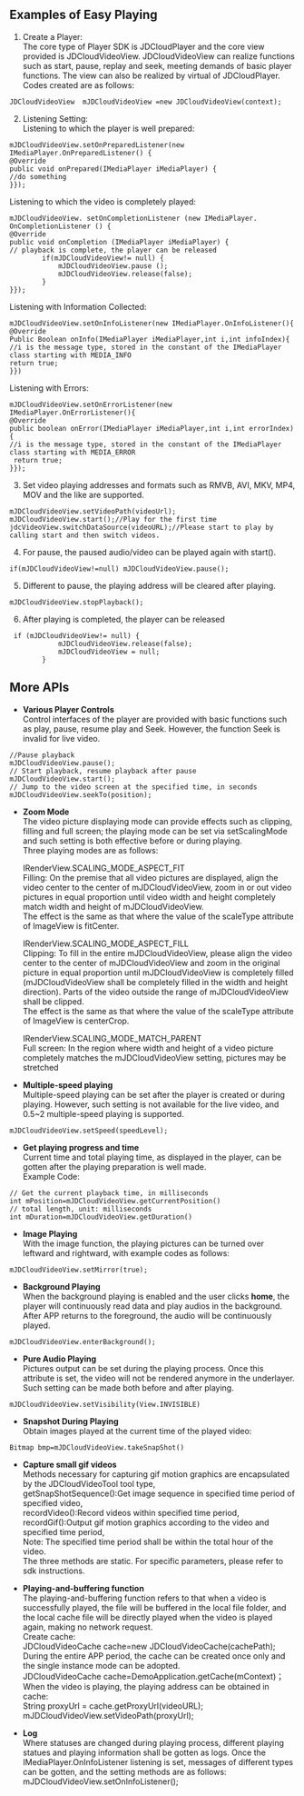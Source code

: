 ## Examples of Easy Playing

1. Create a Player:  
The core type of Player SDK is JDCloudPlayer and the core view provided is JDCloudVideoView. JDCloudVideoView can realize functions such as start, pause, replay and seek, meeting demands of basic player functions. The view can also be realized by virtual of JDCloudPlayer. Codes created are as follows:  
```
JDCloudVideoView  mJDCloudVideoView =new JDCloudVideoView(context);
```
2. Listening Setting:  
Listening to which the player is well prepared:
```  
mJDCloudVideoView.setOnPreparedListener(new IMediaPlayer.OnPreparedListener() {
@Override
public void onPrepared(IMediaPlayer iMediaPlayer) {
//do something
}});
```  
Listening to which the video is completely played:
```
mJDCloudVideoView. setOnCompletionListener (new IMediaPlayer. OnCompletionListener () {
@Override
public void onCompletion (IMediaPlayer iMediaPlayer) {
// playback is complete, the player can be released
		if(mJDCloudVideoView!= null) {
			mJDCloudVideoView.pause ();
			mJDCloudVideoView.release(false);
		}
}});
```  
Listening with Information Collected:
```
mJDCloudVideoView.setOnInfoListener(new IMediaPlayer.OnInfoListener(){
@Override
Public Boolean onInfo(IMediaPlayer iMediaPlayer,int i,int infoIndex){
//i is the message type, stored in the constant of the IMediaPlayer class starting with MEDIA_INFO
return true;
}})
```  
Listening with Errors:
```
mJDCloudVideoView.setOnErrorListener(new IMediaPlayer.OnErrorListener(){
@Override
public boolean onError(IMediaPlayer iMediaPlayer,int i,int errorIndex) {
//i is the message type, stored in the constant of the IMediaPlayer class starting with MEDIA_ERROR
 return true;
}});
```  
3. Set video playing addresses and formats such as RMVB, AVI, MKV, MP4, MOV and the like are supported.
```
mJDCloudVideoView.setVideoPath(videoUrl);
mJDCloudVideoView.start();//Play for the first time
jdcVideoView.switchDataSource(videoURL);//Please start to play by calling start and then switch videos.
```  
4. For pause, the paused audio/video can be played again with start().
```
if(mJDCloudVideoView!=null) mJDCloudVideoView.pause();
```  
5. Different to pause, the playing address will be cleared after playing.
```
mJDCloudVideoView.stopPlayback();
```  
6. After playing is completed, the player can be released
```
 if (mJDCloudVideoView!= null) {
            mJDCloudVideoView.release(false);
            mJDCloudVideoView = null;
        }
```  
## More APIs

* **Various Player Controls**  
Control interfaces of the player are provided with basic functions such as play, pause, resume play and Seek. However, the function Seek is invalid for live video.  
```
//Pause playback
mJDCloudVideoView.pause();
// Start playback, resume playback after pause
mJDCloudVideoView.start();
// Jump to the video screen at the specified time, in seconds
mJDCloudVideoView.seekTo(position);
```
* **Zoom Mode**  
The video picture displaying mode can provide effects such as clipping, filling and full screen; the playing mode can be set via setScalingMode and such setting is both effective before or during playing.  
Three playing modes are as follows:  

  IRenderView.SCALING_MODE_ASPECT_FIT   
  Filling: On the premise that all video pictures are displayed, align the video center to the center of mJDCloudVideoView, zoom in or out video pictures in equal proportion until video width and height completely match width and height of mJDCloudVideoView.  
  The effect is the same as that where the value of the scaleType attribute of ImageView is fitCenter.  

  IRenderView.SCALING_MODE_ASPECT_FILL    
  Clipping: To fill in the entire mJDCloudVideoView, please align the video center to the center of mJDCloudVideoView and zoom in the original picture in equal proportion until mJDCloudVideoView is completely filled (mJDCloudVideoView shall be completely filled in the width and height direction). Parts of the video outside the range of mJDCloudVideoView shall be clipped.  
  The effect is the same as that where the value of the scaleType attribute of ImageView is centerCrop.  

  IRenderView.SCALING_MODE_MATCH_PARENT  
  Full screen: In the region where width and height of a video picture completely matches the mJDCloudVideoView setting, pictures may be stretched  

* **Multiple-speed playing**  
Multiple-speed playing can be set after the player is created or during playing. However, such setting is not available for the live video, and 0.5~2 multiple-speed playing is supported.  
```
mJDCloudVideoView.setSpeed(speedLevel); 
```
* **Get playing progress and time**  
Current time and total playing time, as displayed in the player, can be gotten after the playing preparation is well made.  
Example Code:    
```
// Get the current playback time, in milliseconds
int mPosition=mJDCloudVideoView.getCurrentPosition()
// total length, unit: milliseconds
int mDuration=mJDCloudVideoView.getDuration()
```
* **Image Playing**  
With the image function, the playing pictures can be turned over leftward and rightward, with example codes as follows:  
```
mJDCloudVideoView.setMirror(true);
```
* **Background Playing**  
When the background playing is enabled and the user clicks **home**, the player will continuously read data and play audios in the background. After APP returns to the foreground, the audio will be continuously played.  
```
mJDCloudVideoView.enterBackground();
```
* **Pure Audio Playing**  
Pictures output can be set during the playing process. Once this attribute is set, the video will not be rendered anymore in the underlayer. Such setting can be made both before and after playing.  
```
mJDCloudVideoView.setVisibility(View.INVISIBLE)
```
* **Snapshot During Playing**  
Obtain images played at the current time of the played video:   
```
Bitmap bmp=mJDCloudVideoView.takeSnapShot()
```
* **Capture small gif videos**  
Methods necessary for capturing gif motion graphics are encapsulated by the JDCloudVideoTool tool type,  
getSnapShotSequence():Get image sequence in specified time period of specified video,  
recordVideo():Record videos within specified time period,  
recordGif():Output gif motion graphics according to the video and specified time period,  
Note: The specified time period shall be within the total hour of the video.  
The three methods are static. For specific parameters, please refer to sdk instructions.  

* **Playing-and-buffering function**  
The playing-and-buffering function refers to that when a video is successfully played, the file will be buffered in the local file folder, and the local cache file will be directly played when the video is played again, making no network request.   
Create cache:  
JDCloudVideoCache  cache=new JDCloudVideoCache(cachePath);  
During the entire APP period, the cache can be created once only and the single instance mode can be adopted.  
JDCloudVideoCache cache=DemoApplication.getCache(mContext)；  
When the video is playing, the playing address can be obtained in cache:  
String proxyUrl = cache.getProxyUrl(videoURL);  
mJDCloudVideoView.setVideoPath(proxyUrl);  

* **Log**  
Where statuses are changed during playing process, different playing statues and playing information shall be gotten as logs. Once the IMediaPlayer.OnInfoListener listening is set, messages of different types can be gotten, and the setting methods are as follows:  
mJDCloudVideoView.setOnInfoListener();  
